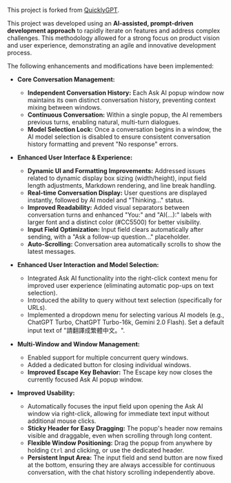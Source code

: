 This project is forked from [QuicklyGPT](https://github.com/zealotjin/quicklygpt-extension?tab=readme-ov-file).

This project was developed using an **AI-assisted, prompt-driven development approach** to rapidly iterate on features and address complex challenges. This methodology allowed for a strong focus on product vision and user experience, demonstrating an agile and innovative development process.

The following enhancements and modifications have been implemented:

- **Core Conversation Management:**
    - **Independent Conversation History:** Each Ask AI popup window now maintains its own distinct conversation history, preventing context mixing between windows.
    - **Continuous Conversation:** Within a single popup, the AI remembers previous turns, enabling natural, multi-turn dialogues.
    - **Model Selection Lock:** Once a conversation begins in a window, the AI model selection is disabled to ensure consistent conversation history formatting and prevent "No response" errors.

- **Enhanced User Interface & Experience:**
    - **Dynamic UI and Formatting Improvements:** Addressed issues related to dynamic display box sizing (width/height), input field length adjustments, Markdown rendering, and line break handling.
    - **Real-time Conversation Display:** User questions are displayed instantly, followed by AI model and "Thinking..." status.
    - **Improved Readability:** Added visual separators between conversation turns and enhanced "You:" and "AI(...):" labels with larger font and a distinct color (#CC5500) for better visibility.
    - **Input Field Optimization:** Input field clears automatically after sending, with a "Ask a follow-up question..." placeholder.
    - **Auto-Scrolling:** Conversation area automatically scrolls to show the latest messages.

- **Enhanced User Interaction and Model Selection:**
    - Integrated Ask AI functionality into the right-click context menu for improved user experience (eliminating automatic pop-ups on text selection).
    - Introduced the ability to query without text selection (specifically for URLs).
    - Implemented a dropdown menu for selecting various AI models (e.g., ChatGPT Turbo, ChatGPT Turbo-16k, Gemini 2.0 Flash). Set a default input text of "請翻譯成繁體中文。".

- **Multi-Window and Window Management:**
    - Enabled support for multiple concurrent query windows.
    - Added a dedicated button for closing individual windows.
    - **Improved Escape Key Behavior:** The Escape key now closes the currently focused Ask AI popup window.

- **Improved Usability:**
    - Automatically focuses the input field upon opening the Ask AI window via right-click, allowing for immediate text input without additional mouse clicks.
    - **Sticky Header for Easy Dragging:** The popup's header now remains visible and draggable, even when scrolling through long content.
    - **Flexible Window Positioning:** Drag the popup from anywhere by holding `Ctrl` and clicking, or use the dedicated header.
    - **Persistent Input Area:** The input field and send button are now fixed at the bottom, ensuring they are always accessible for continuous conversation, with the chat history scrolling independently above.